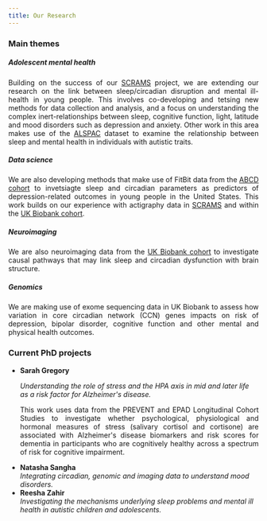 ```yaml
---
title: Our Research
---
```


<div class="row row-cols-1 row-cols-md-2">
<div class="col">

<h3> Main themes</h3>

<h5> Adolescent mental health </h5>
<p align="justify">
Building on the success of our <a href="https://scrams.sphsu.gla.ac.uk/" target="_blank">SCRAMS</a> project, we are extending our research on the link between sleep/circadian disruption and mental ill-health in young people. This involves co-developing and tetsing new methods for data collection and analysis, and a focus on understanding the complex inert-relationships between sleep, cognitive function, light, latitude and mood disorders such as depression and anxiety. Other work in this area makes use of the <a href="http://www.bristol.ac.uk/alspac/">ALSPAC</a> dataset to examine the relationship between sleep and mental health in individuals with autistic traits.
</p>


<h5> Data science</h5>
<p align="justify">
We are also developing methods that make use of FitBit data from the <a href="https://abcdstudy.org/">ABCD cohort</a> to invetsiagte sleep and circadian parameters as predictors of depression-related outcomes in young people in the United States. This work builds on our experience with actigraphy data in <a href="https://scrams.sphsu.gla.ac.uk/">SCRAMS</a> and within the <a href="https://www.ukbiobank.ac.uk/">UK Biobank cohort</a>.
</p>

<h5> Neuroimaging</h5>
<p align="justify">We are also neuroimaging data from the <a href="https://www.ukbiobank.ac.uk/">UK Biobank cohort</a> to investigate causal pathways that may link sleep and circadian dysfunction with brain structure.</p>

<h5> Genomics</h5>
<p align="justify">We are making use of exome sequencing data in UK Biobank to assess how variation in core circadian network (CCN) genes impacts on risk of depression, bipolar disorder, cognitive function and other mental and physical health outcomes.</p>

</div>

<div class="col">

<h3> Current PhD projects  </h3>

<ul>
<li><strong>Sarah Gregory</strong>
<p><i>Understanding the role of stress and the HPA axis in mid and later life as a risk factor for Alzheimer's disease.</i></p>
<p align="justify">This work uses data from the PREVENT and EPAD Longitudinal Cohort Studies to investigate whether psychological, physiological and hormonal measures of stress (salivary cortisol and cortisone) are associated with Alzheimer's disease biomarkers and risk scores for dementia in participants who are cognitively healthy across a spectrum of risk for cognitive impairment.</p>
</li>

<li><strong>Natasha Sangha</strong><br>  
<i>Integrating circadian, genomic and imaging data to understand mood disorders.
</i>
</li>

<li><strong>Reesha Zahir</strong><br>  
<i>
Investigating the mechanisms underlying sleep problems and mental ill health in autistic children and adolescents.
</i>
</li>
</ul>
 
</div>
</div>
